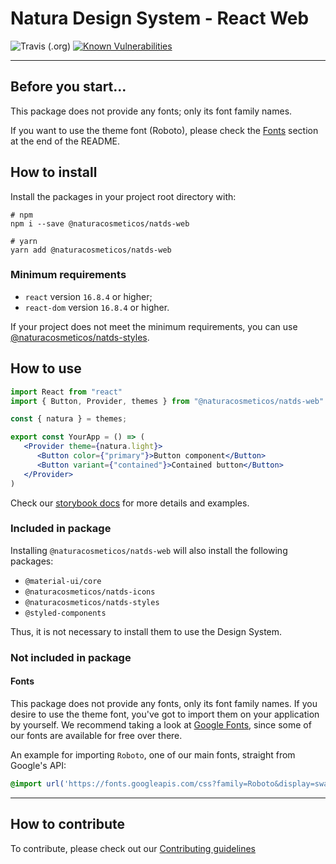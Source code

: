 # Natura Design System - React Web

![Travis (.org)](https://img.shields.io/travis/natura-cosmeticos/natds-js.svg)
[![Known Vulnerabilities](https://snyk.io/test/github/natura-cosmeticos/natds-js/badge.svg?targetFile=package.json)](https://snyk.io/test/github/natura-cosmeticos/natds-js?targetFile=package.json)

---

## Before you start...

This package does not provide any fonts; only its font family names.

If you want to use the theme font (Roboto), please check the [Fonts](#fonts) section at the end of the README.

## How to install

Install the packages in your project root directory with:

```shell script
# npm
npm i --save @naturacosmeticos/natds-web

# yarn
yarn add @naturacosmeticos/natds-web
```

### Minimum requirements

* `react` version `16.8.4` or higher;
* `react-dom` version `16.8.4` or higher.

If your project does not meet the minimum requirements, you can use [@naturacosmeticos/natds-styles](../styles/README.md).

## How to use

```jsx highlight-line="3"
import React from "react"
import { Button, Provider, themes } from "@naturacosmeticos/natds-web"

const { natura } = themes;

export const YourApp = () => (
   <Provider theme={natura.light}>
      <Button color={"primary"}>Button component</Button>
      <Button variant={"contained"}>Contained button</Button>
   </Provider>
)
```

Check our [storybook docs](https://natds-js.netlify.app/) for more details and examples.

### Included in package

Installing `@naturacosmeticos/natds-web` will also install the following packages:

- `@material-ui/core`
- `@naturacosmeticos/natds-icons`
- `@naturacosmeticos/natds-styles`
- `@styled-components`

Thus, it is not necessary to install them to use the Design System.

### Not included in package

#### Fonts

This package does not provide any fonts, only its font family names. If you desire to use the theme font,
you've got to import them on your application by yourself. We recommend taking a look at
[Google Fonts](https://fonts.google.com/), since some of our fonts are available for free over there.

An example for importing `Roboto`, one of our main fonts, straight from Google's API:

```css
@import url('https://fonts.googleapis.com/css?family=Roboto&display=swap');
```

---

## How to contribute

To contribute, please check out our [Contributing guidelines](./CONTRIBUTING.md)
